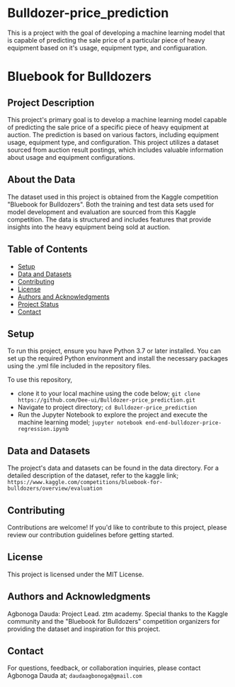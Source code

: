 # Bulldozer-price_prediction
This is a project with the goal of developing a machine learning model that is capable of predicting the sale price of a particular piece of heavy equipment based on it's usage, equipment type, and configuaration. 

# Bluebook for Bulldozers

## Project Description
This project's primary goal is to develop a machine learning model capable of predicting the sale price of a specific piece of heavy equipment at auction. The prediction is based on various factors, including equipment usage, equipment type, and configuration. This project utilizes a dataset sourced from auction result postings, which includes valuable information about usage and equipment configurations.

## About the Data
The dataset used in this project is obtained from the Kaggle competition "Bluebook for Bulldozers". Both the training and test data sets used for model development and evaluation are sourced from this Kaggle competition. The data is structured and includes features that provide insights into the heavy equipment being sold at auction.

## Table of Contents
- [Setup](#setup)
- [Data and Datasets](#data-and-datasets)
- [Contributing](#contributing)
- [License](#license)
- [Authors and Acknowledgments](#authors-and-acknowledgments)
- [Project Status](#project-status)
- [Contact](#contact)

## Setup
To run this project, ensure you have Python 3.7 or later installed. You can set up the required Python environment and install the necessary packages using the .yml file included in the repository files.

To use this repository,
- clone it to your local machine using the code below;
  ```git clone https://github.com/Dee-ui/Bulldozer-price_prediction.git```
- Navigate to project directory;
    ```cd Bulldozer-price_prediction```
- Run the Jupyter Notebook to explore the project and execute the machine learning model;
    ```jupyter notebook end-end-bulldozer-price-regression.ipynb```

## Data and Datasets
The project's data and datasets can be found in the data directory.
For a detailed description of the dataset, refer to the kaggle link;
```https://www.kaggle.com/competitions/bluebook-for-bulldozers/overview/evaluation```

## Contributing
Contributions are welcome! If you'd like to contribute to this project, please review our contribution guidelines before getting started.

## License
This project is licensed under the MIT License.

## Authors and Acknowledgments
Agbonoga Dauda: Project Lead.
ztm academy.
Special thanks to the Kaggle community and the "Bluebook for Bulldozers" competition organizers for providing the dataset and inspiration for this project.

## Contact
For questions, feedback, or collaboration inquiries, please contact Agbonoga Dauda at;
```daudaagbonoga@gmail.com```
